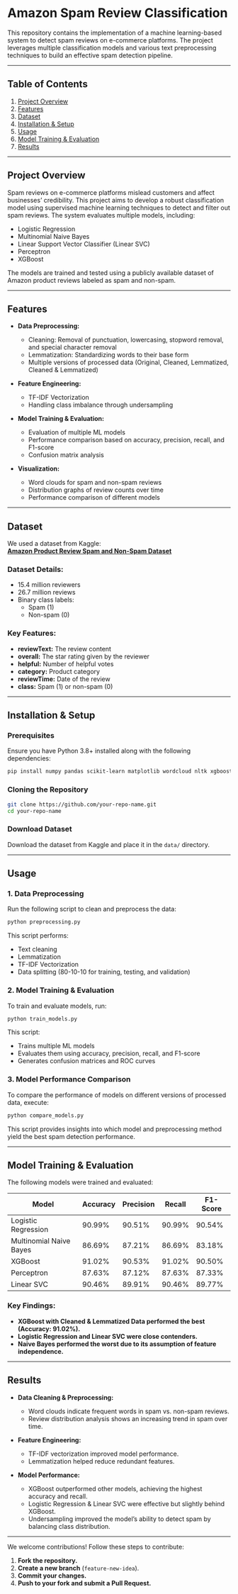 # Amazon Spam Review Classification

This repository contains the implementation of a machine learning-based system to detect spam reviews on e-commerce platforms. The project leverages multiple classification models and various text preprocessing techniques to build an effective spam detection pipeline.

---

## Table of Contents
1. [Project Overview](#project-overview)  
2. [Features](#features)  
3. [Dataset](#dataset)  
4. [Installation & Setup](#installation--setup)  
5. [Usage](#usage)  
6. [Model Training & Evaluation](#model-training--evaluation)  
7. [Results](#results)  
---

## Project Overview

Spam reviews on e-commerce platforms mislead customers and affect businesses’ credibility. This project aims to develop a robust classification model using supervised machine learning techniques to detect and filter out spam reviews. The system evaluates multiple models, including:

- Logistic Regression  
- Multinomial Naive Bayes  
- Linear Support Vector Classifier (Linear SVC)  
- Perceptron  
- XGBoost  

The models are trained and tested using a publicly available dataset of Amazon product reviews labeled as spam and non-spam.

---

## Features

- **Data Preprocessing:**  
  - Cleaning: Removal of punctuation, lowercasing, stopword removal, and special character removal  
  - Lemmatization: Standardizing words to their base form  
  - Multiple versions of processed data (Original, Cleaned, Lemmatized, Cleaned & Lemmatized)  

- **Feature Engineering:**  
  - TF-IDF Vectorization  
  - Handling class imbalance through undersampling  

- **Model Training & Evaluation:**  
  - Evaluation of multiple ML models  
  - Performance comparison based on accuracy, precision, recall, and F1-score  
  - Confusion matrix analysis  

- **Visualization:**  
  - Word clouds for spam and non-spam reviews  
  - Distribution graphs of review counts over time  
  - Performance comparison of different models  

---

## Dataset

We used a dataset from Kaggle:  
[**Amazon Product Review Spam and Non-Spam Dataset**](https://www.kaggle.com/datasets/naveedhn/amazon-product-review-spam-and-non-spam)

### Dataset Details:
- 15.4 million reviewers  
- 26.7 million reviews  
- Binary class labels:  
  - Spam (1)  
  - Non-spam (0)  

### Key Features:
- **reviewText:** The review content  
- **overall:** The star rating given by the reviewer  
- **helpful:** Number of helpful votes  
- **category:** Product category  
- **reviewTime:** Date of the review  
- **class:** Spam (1) or non-spam (0)  

---

## Installation & Setup

### Prerequisites

Ensure you have Python 3.8+ installed along with the following dependencies:

```bash
pip install numpy pandas scikit-learn matplotlib wordcloud nltk xgboost
```

### Cloning the Repository

```bash
git clone https://github.com/your-repo-name.git
cd your-repo-name
```

### Download Dataset

Download the dataset from Kaggle and place it in the `data/` directory.

---

## Usage

### 1. Data Preprocessing

Run the following script to clean and preprocess the data:

```bash
python preprocessing.py
```

This script performs:
- Text cleaning  
- Lemmatization  
- TF-IDF Vectorization  
- Data splitting (80-10-10 for training, testing, and validation)  

### 2. Model Training & Evaluation

To train and evaluate models, run:

```bash
python train_models.py
```

This script:
- Trains multiple ML models  
- Evaluates them using accuracy, precision, recall, and F1-score  
- Generates confusion matrices and ROC curves  

### 3. Model Performance Comparison

To compare the performance of models on different versions of processed data, execute:

```bash
python compare_models.py
```

This script provides insights into which model and preprocessing method yield the best spam detection performance.

---

## Model Training & Evaluation

The following models were trained and evaluated:

| Model                       | Accuracy | Precision | Recall  | F1-Score |
|-----------------------------|----------|-----------|---------|----------|
| Logistic Regression         | 90.99%   | 90.51%    | 90.99%  | 90.54%   |
| Multinomial Naive Bayes     | 86.69%   | 87.21%    | 86.69%  | 83.18%   |
| XGBoost                     | 91.02%   | 90.53%    | 91.02%  | 90.50%   |
| Perceptron                  | 87.63%   | 87.12%    | 87.63%  | 87.33%   |
| Linear SVC                  | 90.46%   | 89.91%    | 90.46%  | 89.77%   |

### Key Findings:
- **XGBoost with Cleaned & Lemmatized Data performed the best (Accuracy: 91.02%).**  
- **Logistic Regression and Linear SVC were close contenders.**  
- **Naive Bayes performed the worst due to its assumption of feature independence.**  

---

## Results

- **Data Cleaning & Preprocessing:**  
  - Word clouds indicate frequent words in spam vs. non-spam reviews.  
  - Review distribution analysis shows an increasing trend in spam over time.  

- **Feature Engineering:**  
  - TF-IDF vectorization improved model performance.  
  - Lemmatization helped reduce redundant features.  

- **Model Performance:**  
  - XGBoost outperformed other models, achieving the highest accuracy and recall.  
  - Logistic Regression & Linear SVC were effective but slightly behind XGBoost.  
  - Undersampling improved the model’s ability to detect spam by balancing class distribution.  

---

We welcome contributions! Follow these steps to contribute:  

1. **Fork the repository.**  
2. **Create a new branch** (`feature-new-idea`).  
3. **Commit your changes.**  
4. **Push to your fork and submit a Pull Request.**  
